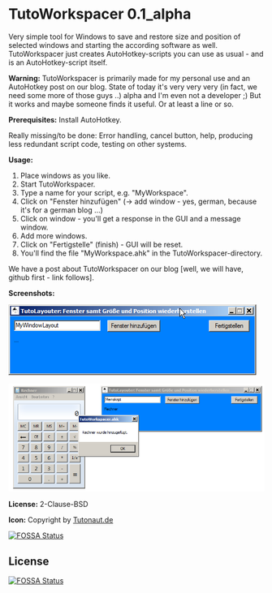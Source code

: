 #  TutoWorkspacer 0.1_alpha

Very simple tool for Windows to save and restore size and position of selected windows and starting the according software as well. TutoWorkspacer just creates AutoHotkey-scripts you can use as usual - and is an AutoHotkey-script itself. 

**Warning:** TutoWorkspacer is primarily made for my personal use and an AutoHotkey post on our blog. State of today it's very very very (in fact, we need some more of those guys ..) alpha and I'm even not a developer ;) But it works and maybe someone finds it useful. Or at least a line or so.

**Prerequisites:** Install AutoHotkey.

Really missing/to be done: Error handling, cancel button, help, producing less redundant script code, testing on other systems.

**Usage:**
1. Place windows as you like.
2. Start TutoWorkspacer.
3. Type a name for your script, e.g. "MyWorkspace".
4. Click on "Fenster hinzufügen" (-> add window - yes, german, because it's for a german blog ...)
5. Click on window - you'll get a response in the GUI and a message window.
6. Add more windows.
7. Click on "Fertigstelle" (finish) - GUI will be reset.
8. You'll find the file "MyWorkspace.ahk" in the TutoWorkspacer-directory.

We have a post about TutoWorkspacer on our blog [well, we will have, github first - link follows].

**Screenshots:**

![Screenshot](TutoWorkspacer_screenshot.png)


![calc-screenshot](screenshot_calc.png)

**License:** 2-Clause-BSD

**Icon:** Copyright by [Tutonaut.de](https://www.tutonaut.de) 

[![FOSSA Status](https://app.fossa.io/api/projects/git%2Bgithub.com%2Fbili123%2FTutoWorkspacer.svg?type=shield)](https://app.fossa.io/projects/git%2Bgithub.com%2Fbili123%2FTutoWorkspacer?ref=badge_shield)

## License
[![FOSSA Status](https://app.fossa.io/api/projects/git%2Bgithub.com%2Fbili123%2FTutoWorkspacer.svg?type=large)](https://app.fossa.io/projects/git%2Bgithub.com%2Fbili123%2FTutoWorkspacer?ref=badge_large)
